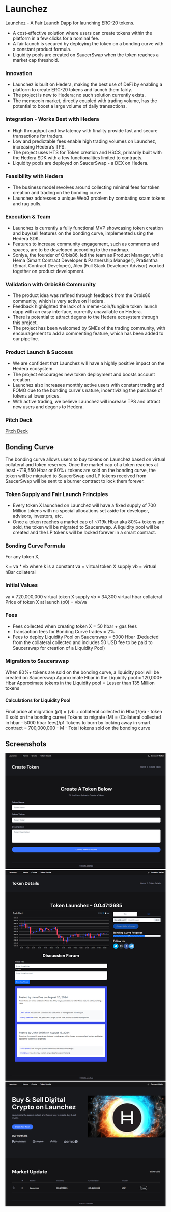# Launchez

Launchez - A Fair Launch Dapp for launching ERC-20 tokens.

- A cost-effective solution where users can create tokens within the platform in a few clicks for a nominal fee.
- A fair launch is secured by deploying the token on a bonding curve with a constant product formula.
- Liquidity pools are created on SaucerSwap when the token reaches a market cap threshold.


### Innovation

- Launchez is built on Hedera, making the best use of DeFi by enabling a platform to create ERC-20 tokens and launch them fairly.
- The project is new to Hedera; no such solution currently exists.
- The memecoin market, directly coupled with trading volume, has the potential to boost a large volume of daily transactions.
  
### Integration - Works Best with Hedera

- High throughput and low latency with finality provide fast and secure transactions for traders.
- Low and predictable fees enable high trading volumes on Launchez, increasing Hedera’s TPS.
- The project uses HTS for Token creation and HSCS, primarily built with the Hedera SDK with a few functionalities limited to contracts.
- Liquidity pools are deployed on SaucerSwap - a DEX on Hedera.


### Feasibility with Hedera

- The business model revolves around collecting minimal fees for token creation and trading on the bonding curve.
- Launchez addresses a unique Web3 problem by combating scam tokens and rug pulls.

### Execution & Team

- Launchez is currently a fully functional MVP showcasing token creation and buy/sell features on the bonding curve, implemented using the Hedera SDK.
- Features to increase community engagement, such as comments and spaces, are to be developed according to the roadmap.
- Soniya, the founder of Orbis86, led the team as Product Manager, while Hema (Smart Contract Developer & Partnership Manager), Pratishtha (Smart Contract Developer), Alex (Full Stack Developer Advisor) worked together on product development.

### Validation with Orbis86 Community

- The product idea was refined through feedback from the Orbis86 community, which is very active on Hedera.
- Feedback highlighted the lack of a meme-coin/fungible token launch dapp with an easy interface, currently unavailable on Hedera.
- There is potential to attract degens to the Hedera ecosystem through this project.
- The project has been welcomed by SMEs of the trading community, with encouragement to add a commenting feature, which has been added to our pipeline.

### Product Launch & Success

- We are confident that Launchez will have a highly positive impact on the Hedera ecosystem.
- The project encourages new token deployment and boosts account creation.
- Launchez also increases monthly active users with constant trading and FOMO due to the bonding curve's nature, incentivizing the purchase of tokens at lower prices.
- With active trading, we believe Launchez will increase TPS and attract new users and degens to Hedera.

### Pitch Deck

[Pitch Deck](https://www.canva.com/design/DAGOcUhXGgA/pfILKZtMFMoRyPZYJUhFxA/view?utm_content=DAGOcUhXGgA&utm_campaign=designshare&utm_medium=link&utm_source=editor)

## Bonding Curve

The bonding curve allows users to buy tokens on Launchez based on virtual collateral and token reserves. Once the market cap of a token reaches at least ~719,550 Hbar or 80%+ tokens are sold on the bonding curve, the token will be migrated to SaucerSwap and LP tokens received from SaucerSwap will be sent to a burner contract to lock them forever.

### Token Supply and Fair Launch Principles

- Every token X launched on Launchez will have a fixed supply of 700 Million tokens with no special allocations set aside for developer, advisors, investors, etc.
- Once a token reaches a market cap of ~719k Hbar aka 80%+ tokens are sold, the token will be migrated to Saucerswap. A liquidity pool will be created and the LP tokens will be locked forever in a smart contract.

### Bonding Curve Formula
For any token X,

k = va * vb
where
k is a constant
va = virtual token X supply
vb = virtual hBar collateral

### Initial Values
va = 720,000,000 virtual token X supply
vb = 34,300 virtual hbar collateral
Price of token X at launch (p0) = vb/va

### Fees
- Fees collected when creating token X = 50 hbar + gas fees
- Transaction fees for Bonding Curve trades = 2%
- Fees to deploy Liquidity Pool on Saucerswap = 5000 Hbar (Deducted from the collateral collected and includes 50 USD fee to be paid to Saucerswap for creation of a Liquidity Pool)

### Migration to Saucerswap

When 80%+ tokens are sold on the bonding curve, a liquidity pool will be created on Saucerswap
Approximate Hbar in the Liquidity pool = 120,000+ Hbar
Approximate tokens in the Liquidity pool = Lesser than 135 Million tokens

#### Calculations for Liquidity Pool
Final price at migration (p1) = (vb + collateral collected in Hbar)/(va - token X sold on the bonding curve)
Tokens to migrate (M) = (Collateral collected in hbar - 5000 hbar fees)/p1
Tokens to burn by locking away in smart contract = 700,000,000 - M - Total tokens sold on the bonding curve

## Screenshots

![Token Creation](./images/CreateToken.png)
![Token Page](./images/TokenDetail.png)
![Home Page](./images/HomePage.png)
